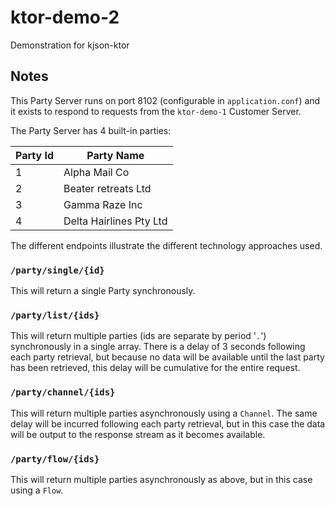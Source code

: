 # ktor-demo-2

Demonstration for kjson-ktor

## Notes

This Party Server runs on port 8102 (configurable in `application.conf`) and it exists to respond to requests from the
`ktor-demo-1` Customer Server.

The Party Server has 4 built-in parties:

| Party Id | Party Name              |
|----------|-------------------------|
| 1        | Alpha Mail Co           |
| 2        | Beater retreats Ltd     |
| 3        | Gamma Raze Inc          |
| 4        | Delta Hairlines Pty Ltd |

The different endpoints illustrate the different technology approaches used.

### `/party/single/{id}`

This will return a single Party synchronously.

### `/party/list/{ids}`

This will return multiple parties (ids are separate by period '`.`') synchronously in a single array.
There is a delay of 3 seconds following each party retrieval, but because no data will be available until the last party
has been retrieved, this delay will be cumulative for the entire request.

### `/party/channel/{ids}`

This will return multiple parties asynchronously using a `Channel`.
The same delay will be incurred following each party retrieval, but in this case the data will be output to the response
stream as it becomes available.

### `/party/flow/{ids}`

This will return multiple parties asynchronously as above, but in this case using a `Flow`.

